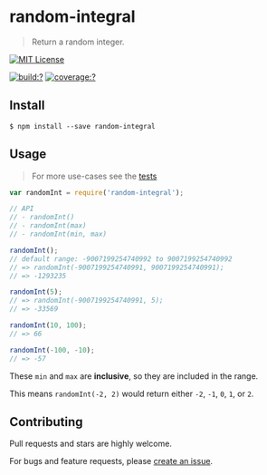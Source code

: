 # random-integral

> Return a random integer.

[![MIT License](https://img.shields.io/badge/license-MIT_License-green.svg?style=flat-square)](https://github.com/mock-end/random-integral/blob/master/LICENSE)

[![build:?](https://img.shields.io/travis/mock-end/random-integral/master.svg?style=flat-square)](https://travis-ci.org/mock-end/random-integral)
[![coverage:?](https://img.shields.io/coveralls/mock-end/random-integral/master.svg?style=flat-square)](https://coveralls.io/github/mock-end/random-integral)


## Install

```
$ npm install --save random-integral
```


## Usage

> For more use-cases see the [tests](https://github.com/mock-end/random-integral/blob/master/test/spec/index.js)


```js
var randomInt = require('random-integral');

// API
// - randomInt()
// - randomInt(max)
// - randomInt(min, max)

randomInt();
// default range: -9007199254740992 to 9007199254740992
// => randomInt(-9007199254740991, 9007199254740991);
// => -1293235

randomInt(5);
// => randomInt(-9007199254740991, 5);
// => -33569

randomInt(10, 100);
// => 66

randomInt(-100, -10);
// => -57
```

These `min` and `max` are **inclusive**, so they are included in the range.

This means `randomInt(-2, 2)` would return either `-2`, `-1`, `0`, `1`, or `2`.


## Contributing

Pull requests and stars are highly welcome.

For bugs and feature requests, please [create an issue](https://github.com/mock-end/random-integral/issues/new).
